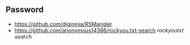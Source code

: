 ## Password

* https://github.com/digininja/RSMangler
* https://github.com/anonymous14386/rockyou.txt-search _rockyoutxt search_
